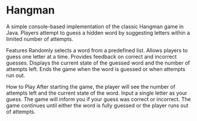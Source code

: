 # Hangman

A simple console-based implementation of the classic Hangman game in Java. Players attempt to guess a hidden word by suggesting letters within a limited number of attempts.

Features
Randomly selects a word from a predefined list.
Allows players to guess one letter at a time.
Provides feedback on correct and incorrect guesses.
Displays the current state of the guessed word and the number of attempts left.
Ends the game when the word is guessed or when attempts run out.

How to Play
After starting the game, the player will see the number of attempts left and the current state of the word.
Input a single letter as your guess.
The game will inform you if your guess was correct or incorrect.
The game continues until either the word is fully guessed or the player runs out of attempts.
